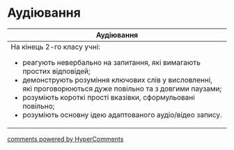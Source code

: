 <div id="hypercomments_widget" class="js-hypercomments-widget invisible"></div>

# Аудіювання

<table>
<thead>
  <tr>
    <th>Аудіювання</th>
  </tr>
</thead>
<tbody>
<td style="vertical-align:top !important;">
На кінець 2-го класу учні:
<ul>
<li>реагують невербально на запитання, які вимагають простих відповідей;</li>
<li>демонструють розуміння ключових слів у висловленні, які проговорюються дуже повільно та з довгими паузами;</li>
<li>розуміють короткі прості вказівки, сформульовані повільно;</li>
<li>розуміють основну ідею адаптованого аудіо/відео запису.</li>
</ul>
</td>
</tbody>
</table>

<div class="js-hypercomments-container">
    <a href="http://hypercomments.com" class="hc-link" title="comments widget">comments powered by HyperComments</a>
</div>